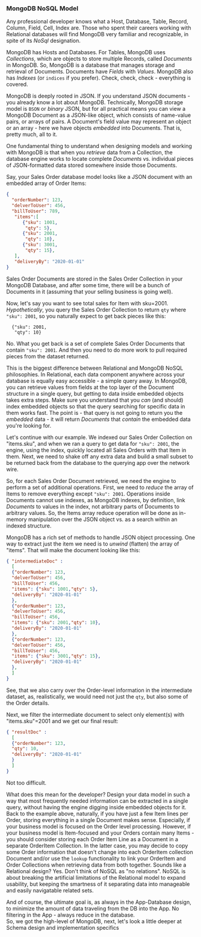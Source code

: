 ### MongoDB NoSQL Model 

Any professional developer knows what a Host, Database, Table, Record, Column, Field, Cell, Index are. Those who spent their careers working with Relational databases will find MongoDB very familiar and recognizable, in spite of its *NoSql* designation. 

MongoDB has Hosts and Databases. For Tables, MongoDB uses *Collections*, which are objects to store multiple Records, called *Documents* in MongoDB. So, MongoDB is a database that manages storage and retrieval of Documents. Documents have *Fields* with *Values*. MongoDB also has *Indexes* (or `indices` if you prefer). Check, check, check - everything is covered.

MongoDB is deeply rooted in JSON. If you understand JSON documents - you already know a lot about MongoDB. Technically, MongoDB storage model is `BSON` or *binary* JSON, but for all practical means you can view a MongoDB Document as a JSON-like object, which consists of name-value pairs, or arrays of pairs. A Document's field value may represent an object or an array - here we have objects *embedded* into Documents. That is, pretty much, all to it.

One fundamental thing to understand when designing models and working with MongoDB is that when you *retrieve* data from a Collection, the database engine works to locate complete *Documents* vs. individual pieces of JSON-formatted data stored somewhere inside those Documents. 

Say, your Sales Order database model looks like a JSON document with an embedded array of Order Items:

```json
{ 
  "orderNumber": 123,
  "delverToUser": 456,
  "billToUser": 789,
   "items":[
      {"sku": 1001,
       "qty": 5},
      {"sku": 2001,
       "qty": 10},
      {"sku": 3001,
       "qty": 15},
   ],
   "deliveryBy": "2020-01-01"
}
```

Sales Order Documents are stored in the Sales Order Collection in your MongoDB Database, and after some time, there will be a bunch of Documents in it (assuming that your selling business is going well). 

Now, let's say you want to see total sales for Item with sku=2001. *Hypothetically*, you query the Sales Order Collection to return `qty` where `"sku": 2001`, so you naturally expect to get back pieces like this:

```
  {"sku": 2001,
   "qty": 10}
```

No. What you get back is a set of complete Sales Order Documents that contain `"sku": 2001`. And then you need to do more work to pull required pieces from the dataset returned.

This is the biggest difference between Relational and MongoDB NoSQL philosophies. In Relational, each data component anywhere across your database is equally easy accessible - a simple query away. In MongoDB, you can retrieve values from fields at the top layer of the Document structure in a single query, but getting to data inside embedded objects takes extra steps. Make sure you understand that you *can* (and should) index embedded objects so that the query searching for specific data in them works fast. The point is - that query is not going to return you the *embedded* data - it will return *Documents* that *contain* the embedded data you're looking for.

Let's continue with our example. We indexed our Sales Order Collection on "items.sku", and when we ran a query to get data for `"sku": 2001`, the engine, using the index, quickly located all Sales Orders with that Item in them. Next, we need to shake off any extra data and build a small subset to be returned back from the database to the querying app over the network wire. 

So, for each Sales Order Document retrieved, we need the engine to perform a set of additional operations. First, we need to *reduce* the array of Items to remove everything except `"sku": 2001`. Operations inside Documents cannot use indexes, as MongoDB indexes, by definition, link *Documents* to values in the index, not arbitrary parts of Documents to arbitrary values. So, the Items array reduce operation will be done as in-memory manipulation over the JSON object vs. as a search within an indexed structure. 

MongoDB has a rich set of methods to handle JSON object processing. One way to extract just the item we need is to *unwind* (flatten) the array of "items". That will make the document looking like this:

```json
{ "intermediateDoc" :
  [
  {"orderNumber": 123,
  "delverToUser": 456,
  "billToUser": 456,
  "items": {"sku": 1001,"qty": 5},
  "deliveryBy": "2020-01-01"
  },
  {"orderNumber": 123,
  "delverToUser": 456,
  "billToUser": 456,
  "items": {"sku": 2001,"qty": 10},
  "deliveryBy": "2020-01-01"
  },
  {"orderNumber": 123,
  "delverToUser": 456,
  "billToUser": 456,
  "items": {"sku": 3001,"qty": 15},
  "deliveryBy": "2020-01-01"
  },
  ]
}
```

See, that we also carry over the Order-level information in the intermediate dataset, as, realistically, we would need not just the `qty`, but also some of the Order details.

Next, we filter the intermediate document to select only element(s) with "items.sku"=2001 and we get our final result:

```json
{ "resultDoc" :
  [
  {"orderNumber": 123,
  "qty": 10,
  "deliveryBy": "2020-01-01"
  }
  ]
}
```

Not too difficult.

What does this mean for the developer? Design your data model in such a way that most frequently needed information can be extracted in a single query, without having the engine digging inside embedded objects for it. Back to the example above, naturally, if you have just a few Item lines per Order, storing everything in a single Document makes sense. Especially, if your business model is focused on the Order level processing. However, if your business model is Item-focused and your Orders contain many Items - you should consider storing each Order Item Line as a Document in a separate OrderItem Collection. In the latter case, you may decide to copy some Order information that doesn't change into each OrderItem collection Document and/or use the `lookup` functionality to link your OrderItem and Order Collections when retrieving data from both together. Sounds like a Relational design? Yes. Don't think of NoSQL as "no relations". NoSQL is about breaking the artificial limitations of the Relational model to expand usability, but keeping the smartness of it separating data into manageable and easily navigatable related sets.

And of course, the ultimate goal is, as always in the App-Database design, to minimize the amount of data traveling from the DB into the App. No filtering in the App - always reduce in the database.
<br>
So, we got the high-level of MongoDB, next, let's look a little deeper at Schema design and implementation specifics